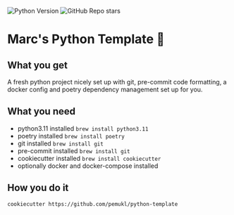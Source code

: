 ![Python Version](https://img.shields.io/badge/python-3.11-blue)
![GitHub Repo stars](https://img.shields.io/github/stars/pemukl/python-template?style=social)
# Marc's Python Template 🐍

## What you get

A fresh python project nicely set up with git, pre-commit code formatting, a docker config and poetry dependency management set up for you.

## What you need
- python3.11 installed
`brew install python3.11`
- poetry installed
`brew install poetry`
- git installed
`brew install git`
- pre-commit installed
`brew install git`
- cookiecutter installed
`brew install cookiecutter`
- optionally docker and docker-compose installed


## How you do it

    cookiecutter https://github.com/pemukl/python-template
